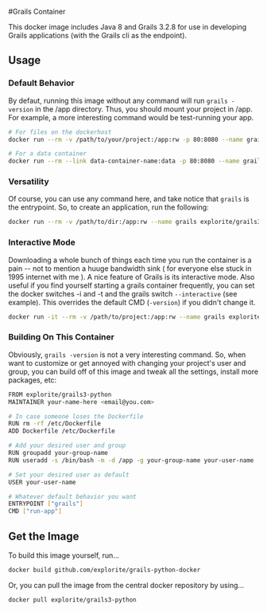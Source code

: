 #Grails Container

This docker image includes Java 8 and Grails 3.2.8 for use in developing Grails applications (with the Grails cli as the endpoint).

## Usage

### Default Behavior
By defaut, running this image without any command will run `grails -version` in the /app directory. Thus, you should mount your project in /app. For example, a more interesting command would be test-running your app.

```bash
# For files on the dockerhost
docker run --rm -v /path/to/your/project:/app:rw -p 80:8080 --name grails explorite/grails3-python grails run-app

# For a data container
docker run --rm --link data-container-name:data -p 80:8080 --name grails explorite/grails3-python grails run-app
```

### Versatility
Of course, you can use any command here, and take notice that `grails` is the entrypoint. So, to create an application, run the following:

```bash
docker run --rm -v /path/to/dir:/app:rw --name grails explorite/grails3-python create-app helloworld
```

### Interactive Mode
Downloading a whole bunch of things each time you run the container is a pain -- not to mention a huuge bandwidth sink ( for everyone else stuck in 1995 internet with me ). A nice feature of Grails is its interactive mode. Also useful if you find yourself starting a grails container frequently, you can set the docker switches -i and -t and the grails switch `--interactive` (see example). This overrides the default CMD (`-version`) if you didn't change it.

```bash
docker run -it --rm -v /path/to/project:/app:rw --name grails explorite/grails3-python --interactive
```

### Building On This Container

Obviously, `grails -version` is not a very interesting command. So, when want to customize or get annoyed with changing your project's user and group, you can build off of this image and tweak all the settings, install more packages, etc:

```bash
FROM explorite/grails3-python
MAINTAINER your-name-here <email@you.com>

# In case someone loses the Dockerfile
RUN rm -rf /etc/Dockerfile
ADD Dockerfile /etc/Dockerfile

# Add your desired user and group
RUN groupadd your-group-name
RUN useradd -s /bin/bash -m -d /app -g your-group-name your-user-name

# Set your desired user as default
USER your-user-name

# Whatever default behavior you want
ENTRYPOINT ["grails"]
CMD ["run-app"]
```

## Get the Image

To build this image yourself, run...
 
```bash
docker build github.com/explorite/grails-python-docker
```

Or, you can pull the image from the central docker repository by using... 

```bash
docker pull explorite/grails3-python
```
